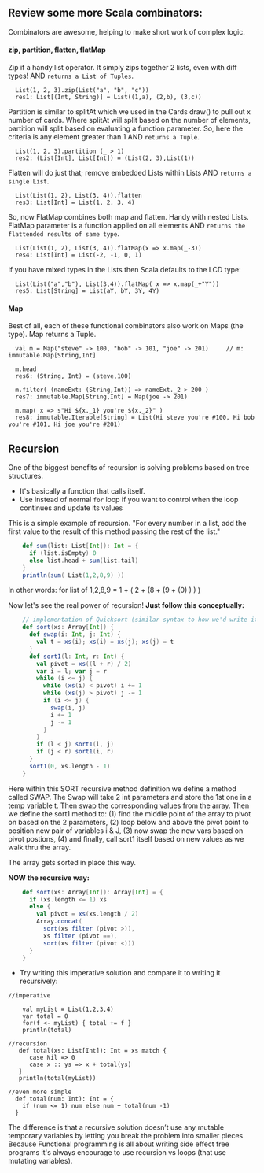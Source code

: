 ## Review some more Scala combinators:
Combinators are awesome, helping to make short work of complex logic.

#### zip, partition, flatten, flatMap

Zip if a handy list operator. It simply zips together 2 lists, even with diff types! AND `returns a List of Tuples`.
```
  List(1, 2, 3).zip(List("a", "b", "c"))
  res1: List[(Int, String)] = List((1,a), (2,b), (3,c))
```

Partition is similar to splitAt which we used in the Cards draw() to pull out x number of cards. Where splitAt will split based on the number of elements, partition will split based on evaluating a function parameter. So, here the criteria is any element greater than 1 AND `returns a Tuple`.
```
  List(1, 2, 3).partition (_ > 1)
  res2: (List[Int], List[Int]) = (List(2, 3),List(1))
```

Flatten will do just that; remove embedded Lists within Lists AND `returns a single List`.
```
  List(List(1, 2), List(3, 4)).flatten
  res3: List[Int] = List(1, 2, 3, 4)
```

So, now FlatMap combines both map and flatten. Handy with nested Lists. FlatMap parameter is a function applied on all elements AND `returns the flattended results of same type`.
```
  List(List(1, 2), List(3, 4)).flatMap(x => x.map(_-3))
  res4: List[Int] = List(-2, -1, 0, 1)
```

If you have mixed types in the Lists then Scala defaults to the LCD type:
```
  List(List("a","b"), List(3,4)).flatMap( x => x.map(_+"Y"))
  res5: List[String] = List(aY, bY, 3Y, 4Y)
```

#### Map
Best of all, each of these functional combinators also work on Maps (the type). Map returns a Tuple.
```
  val m = Map("steve" -> 100, "bob" -> 101, "joe" -> 201)     // m: immutable.Map[String,Int]

  m.head
  res6: (String, Int) = (steve,100)

  m.filter( (nameExt: (String,Int)) => nameExt._2 > 200 )
  res7: immutable.Map[String,Int] = Map(joe -> 201)

  m.map( x => s"Hi ${x._1} you're ${x._2}" )
  res8: immutable.Iterable[String] = List(Hi steve you're #100, Hi bob you're #101, Hi joe you're #201)
```

## Recursion
One of the biggest benefits of recursion is solving problems based on tree structures.
* It's basically a function that calls itself.
* Use instead of normal `for` loop if you want to control when the loop continues and update its values

This is a simple example of recursion. "For every number in a list, add the first value to the result of this method passing the rest of the list."

```scala
    def sum(list: List[Int]): Int = {
      if (list.isEmpty) 0
      else list.head + sum(list.tail)
    }
    println(sum( List(1,2,8,9) ))
```

In other words:  for list of 1,2,8,9 =  1 + ( 2 + (8 + (9 + (0) ) ) )

Now let's see the real power of recursion! **Just follow this conceptually:**

```scala
    // implementation of Quicksort (similar syntax to how we'd write it in Java or C)
    def sort(xs: Array[Int]) {
      def swap(i: Int, j: Int) {
        val t = xs(i); xs(i) = xs(j); xs(j) = t
      }
      def sort1(l: Int, r: Int) {
        val pivot = xs((l + r) / 2)
        var i = l; var j = r
        while (i <= j) {
          while (xs(i) < pivot) i += 1
          while (xs(j) > pivot) j -= 1
          if (i <= j) {
            swap(i, j)
            i += 1
            j -= 1
          }
        }
        if (l < j) sort1(l, j)
        if (j < r) sort1(i, r)
      }
      sort1(0, xs.length - 1)
    }
```
Here within this SORT recursive method definition we define a method called SWAP. The Swap will take 2 int parameters and store the 1st one in a temp variable t. Then swap the corresponding values from the array. Then we define the sort1 method to: (1) find the middle point of the array to pivot on based on the 2 parameters, (2) loop below and above the pivot point to position new pair of variables i & J, (3) now swap the new vars based on pivot postions, (4) and finally, call sort1 itself based on new values as we walk thru the array.

The array gets sorted in place this way.

**NOW the recursive way:**

```scala
    def sort(xs: Array[Int]): Array[Int] = {
      if (xs.length <= 1) xs
      else {
        val pivot = xs(xs.length / 2)
        Array.concat(
          sort(xs filter (pivot >)),
          xs filter (pivot ==),
          sort(xs filter (pivot <)))
      }
    }
```

* Try writing this imperative solution and compare it to writing it recursively:

```
//imperative

    val myList = List(1,2,3,4)
    var total = 0
    for(f <- myList) { total += f }
    println(total)

//recursion
   def total(xs: List[Int]): Int = xs match {
      case Nil => 0
      case x :: ys => x + total(ys)
   }
   println(total(myList))

//even more simple
  def total(num: Int): Int = {
    if (num <= 1) num else num + total(num -1)
  }
```

The difference is that a recursive solution doesn’t use any mutable temporary variables by letting you break the problem into smaller pieces. Because Functional programming is all about writing side effect free programs it's always encourage to use recursion vs loops (that use mutating variables).

